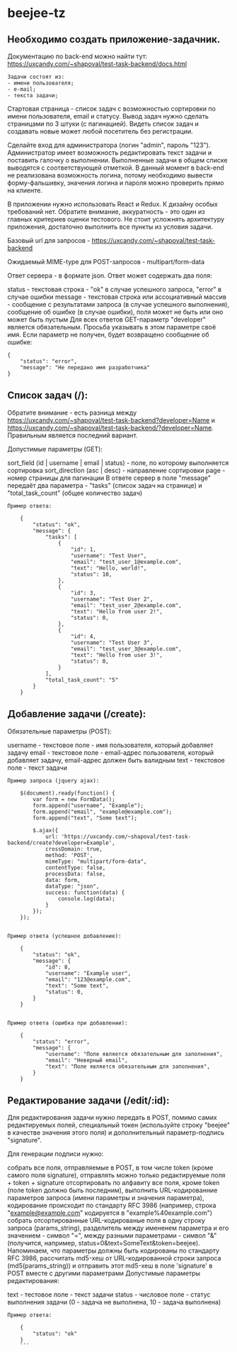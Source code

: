 # beejee-tz

## Необходимо создать приложение-задачник.

Документацию по back-end можно найти тут:
https://uxcandy.com/~shapoval/test-task-backend/docs.html

```
Задачи состоят из:
- имени пользователя;
- е-mail;
- текста задачи;
```

Стартовая страница - список задач с возможностью сортировки по имени пользователя, email и статусу. Вывод задач нужно сделать страницами по 3 штуки (с пагинацией). Видеть список задач и создавать новые может любой посетитель без регистрации.

Сделайте вход для администратора (логин "admin", пароль "123"). Администратор имеет возможность редактировать текст задачи и поставить галочку о выполнении. Выполненные задачи в общем списке выводятся с соответствующей отметкой. В данный момент в back-end не реализована возможность логина, потому необходимо вывести форму-фальшивку, значения логина и пароля можно проверить прямо на клиенте.

В приложении нужно использовать React и Redux. К дизайну особых требований нет.
Обратите внимание, аккуратность - это один из главных критериев оценки тестового. Не стоит усложнять архитектуру приложения, достаточно выполнить все пункты из условия задачи.

Базовый url для запросов - https://uxcandy.com/~shapoval/test-task-backend

Ожидаемый MIME-type для POST-запросов - multipart/form-data

Ответ сервера - в формате json.
Ответ может содержать два поля:

status - текстовая строка - "ok" в случае успешного запроса, "error" в случае ошибки
message - текстовая строка или ассоциативный массив - сообщение с результатами запроса (в случае успешного выполнения), сообщение об ошибке (в случае ошибки), поля может не быть или оно может быть пустым
Для всех ответов GET-параметр "developer" является обязательным.
Просьба указывать в этом параметре своё имя.
Если параметр не получен, будет возвращено сообщение об ошибке:

    {
        "status": "error",
        "message": "Не передано имя разработчика"
    }


## Список задач (/):
Обратите внимание - есть разница между https://uxcandy.com/~shapoval/test-task-backend?developer=Name и https://uxcandy.com/~shapoval/test-task-backend/?developer=Name. Правильным является последний вариант.

Допустимые параметры (GET):

sort_field (id | username | email | status) - поле, по которому выполняется сортировка
sort_direction (asc | desc) - направление сортировки
page - номер страницы для пагинации
В ответе сервер в поле "message" передаёт два параметра - "tasks" (список задач на странице) и "total_task_count" (общее количество задач)
```
Пример ответа:

    {
        "status": "ok",
        "message": {
            "tasks": [
                {
                    "id": 1,
                    "username": "Test User",
                    "email": "test_user_1@example.com",
                    "text": "Hello, world!",
                    "status": 10,
                },
                {
                    "id": 3,
                    "username": "Test User 2",
                    "email": "test_user_2@example.com",
                    "text": "Hello from user 2!",
                    "status": 0,
                },
                {
                    "id": 4,
                    "username": "Test User 3",
                    "email": "test_user_3@example.com",
                    "text": "Hello from user 3!",
                    "status": 0,
                }
            ],
            "total_task_count": "5"
        }
    }
```

## Добавление задачи (/create):
Обязательные параметры (POST):

username - текстовое поле - имя пользователя, который добавляет задачу
email - текстовое поле - email-адрес пользователя, который добавляет задачу, email-адрес должен быть валидным
text - текстовое поле - текст задачи
```
Пример запроса (jquery ajax):

    $(document).ready(function() {
        var form = new FormData();
        form.append("username", "Example");
        form.append("email", "example@example.com");
        form.append("text", "Some text");

        $.ajax({
            url: 'https://uxcandy.com/~shapoval/test-task-backend/create?developer=Example',
            crossDomain: true,
            method: 'POST',
            mimeType: "multipart/form-data",
            contentType: false,
            processData: false,
            data: form,
            dataType: "json",
            success: function(data) {
                console.log(data);
            }
        });
    });


Пример ответа (успешное добавление):

    {
        "status": "ok",
        "message": {
            "id": 8,
            "username": "Example user",
            "email": "123@example.com",
            "text": "Some text",
            "status": 0,
        }
    }


Пример ответа (ошибка при добавлении):

    {
        "status": "error",
        "message": {
            "username": "Поле является обязательным для заполнения",
            "email": "Неверный email",
            "text": "Поле является обязательным для заполнения",
        }
    }
```

## Редактирование задачи (/edit/:id):
Для редактирования задачи нужно передать в POST, помимо самих редактируемых полей, специальный токен (используйте строку "beejee" в качестве значения этого поля) и дополнительный параметр-подпись "signature".

Для генерации подписи нужно:

собрать все поля, отправляемые в POST, в том числе token (кроме самого поля signature),
отправлять можно только редактируемые поля + token + signature
отсортировать по алфавиту все поля, кроме token (поле token должно быть последним),
выполнить URL-кодированние параметров запроса (имени параметры и значения параметра), кодирование происходит по стандарту RFC 3986 (например, строка "example@example.com" кодируется в "example%40example.com")
собрать отсортированные URL-кодированые поля в одну строку запроса (params_string), разделитель между имененем параметра и его значением - символ "=", между разными параметрами - символ "&" (получится, например, status=0&text=SomeText&token=beejee). Напоминаем, что параметры должны быть кодированы по стандарту RFC 3986,
рассчитать md5-хеш от URL-кодированной строки запроса (md5(params_string)) и отправить этот md5-хеш в поле 'signature' в POST вместе с другими параметрами
Допустимые параметры редактирования:

text - тестовое поле - текст задачи
status - числовое поле - статус выполнения задачи (0 - задача не выполнена, 10 - задача выполнена)

````
Пример ответа:

    {
        "status": "ok"
    }
    ```
````
